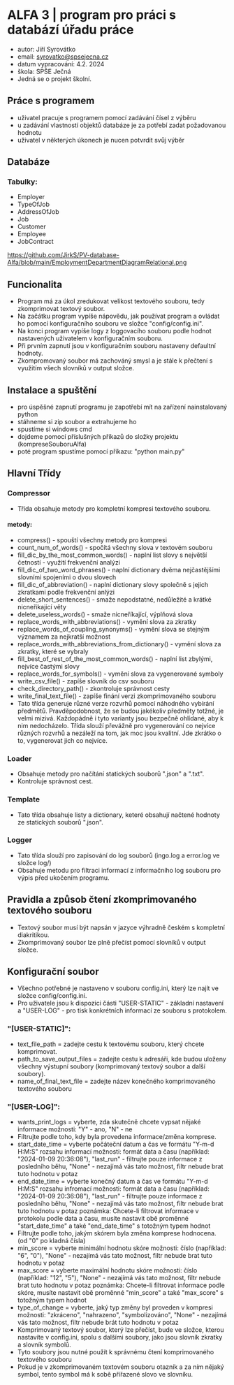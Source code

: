 # ALFA 3 | program pro práci s databází úřadu práce
- autor: Jiří Syrovátko
- email: syrovatko@spsejecna.cz
- datum vypracování: 4.2. 2024
- škola: SPŠE Ječná
- Jedná se o projekt školní.

## Práce s programem
- uživatel pracuje s programem pomocí zadávání čísel z výběru
- u zadávání vlastností objektů databáze je za potřebí zadat požadovanou hodnotu
- uživatel v některých úkonech je nucen potvrdit svůj výběr

## Databáze
### Tabulky:
- Employer
- TypeOfJob
- AddressOfJob
- Job
- Customer
- Employee
- JobContract

https://github.com/JirkS/PV-database-Alfa/blob/main/EmploymentDepartmentDiagramRelational.png

## Funcionalita
- Program má za úkol zredukovat velikost textového souboru, tedy zkomprimovat textový soubor.
- Na začátku program vypíše nápovědu, jak používat program a ovládat ho pomocí konfiguračního souboru ve složce "config/config.ini".
- Na konci program vypíše logy z loggovacího souboru podle hodnot nastavených uživatelem v konfiguračním souboru.
- Při prvním zapnutí jsou v konfiguračním souboru nastaveny defaultní hodnoty.
- Zkompromovaný soubor má zachováný smysl a je stále k přečtení s využitím všech slovníků v output složce.

## Instalace a spuštění
- pro úspěšné zapnutí programu je zapotřebí mít na zařízení nainstalovaný python
- stáhneme si zip soubor a extrahujeme ho
- spustíme si windows cmd
- dojdeme pomocí příslušných příkazů do složky projektu (kompreseSouboruAlfa)
- poté program spustíme pomocí příkazu: "python main.py"

## Hlavní Třídy
### Compressor
- Třída obsahuje metody pro kompletní kompresi textového souboru.
#### metody:
- compress() - spouští všechny metody pro kompresi
- count_num_of_words() - spočítá všechny slova v textovém souboru
- fill_dic_by_the_most_common_words() - naplní list slovy s největší četností - využití frekvenční analýzi
- fill_dic_of_two_word_phrases() - naplní dictionary dvěma nejčastějšími slovními spojeními o dvou slovech
- fill_dic_of_abbreviation() - naplní dictionary slovy společně s jejich zkratkami podle frekvenční anlýzi
- delete_short_sentences() - smaže nepodstatné, nedůležité a krátké nicneřikající věty
- delete_useless_words() - smaže nicneříkající, výplňová slova
- replace_words_with_abbreviations() - vymění slova za zkratky
- replace_words_of_coupling_synonyms() - vymění slova se stejným významem za nejkratší možnost
- replace_words_with_abbreviations_from_dictionary() - vymění slova za zkratky, které se vybraly
- fill_best_of_rest_of_the_most_common_words() - naplní list zbylými, nejvíce častými slovy
- replace_words_for_symbols() - vymění slova za vygenerované symboly
- write_csv_file() - zapíše slovník do csv souboru
- check_directory_path() - zkontroluje správnost cesty
- write_final_text_file() - zapíše finání verzi zkomprimovaného souboru
- Tato třída generuje různé verze rozvrhů pomocí náhodného vybírání předmětů. Pravděpodobnost, že se budou jakékoliv předměty totžné, je velmi mizivá. Každopádně i tyto varianty jsou bezpečně ohlídané, aby k nim nedocházelo. Třída slouží převážně pro vygenerování co nejvíce různých rozvrhů a nezáleží na tom, jak moc jsou kvalitní. Jde zkrátko o to, vygenerovat jich co nejvíce.
### Loader
- Obsahuje metody pro načítání statických souborů ".json" a ".txt".
- Kontroluje správnost cest.
### Template
- Tato třída obsahuje listy a dictionary, keteré obsahují načtené hodnoty ze statických souborů ".json".
### Logger
- Tato třída slouží pro zapisování do log souborů (ingo.log a error.log ve složce log/) 
- Obsahuje metodu pro filtraci informací z informačního log souboru pro výpis před ukočením programu.

## Pravidla a způsob čtení zkomprimovaného textového souboru
- Textový soubor musí být napsán v jazyce výhradně českém s kompletní diakritikou.
- Zkomprimovaný soubor lze plně přečíst pomocí slovníků v output složce.

## Konfigurační soubor
- Všechno potřebné je nastaveno v souboru config.ini, který lze najít ve složce config/config.ini.
- Pro uživatele jsou k dispozici části "USER-STATIC" - základní nastavení a "USER-LOG" - pro tisk konkrétních informací ze souboru s protokolem.
### "[USER-STATIC]":
- text_file_path = zadejte cestu k textovému souboru, který chcete komprimovat.
- path_to_save_output_files = zadejte cestu k adresáři, kde budou uloženy všechny výstupní soubory (komprimovaný textový soubor a další soubory).
- name_of_final_text_file = zadejte název konečného komprimovaného textového souboru

### "[USER-LOG]":
- wants_print_logs = vyberte, zda skutečně chcete vypsat nějaké informace
    možnosti: "Y" - ano, "N" - ne
- Filtrujte podle toho, kdy byla provedena informace/změna komprese.
- start_date_time = vyberte počáteční datum a čas ve formátu "Y-m-d H:M:S" rozsahu informací
    možnosti: formát data a času (například: "2024-01-09 20:36:08"), "last_run" - filtrujte pouze informace z posledního běhu, "None" - nezajímá vás tato možnost, filtr nebude brat tuto hodnotu v potaz
- end_date_time = vyberte konečný datum a čas ve formátu "Y-m-d H:M:S" rozsahu infromací
    možnosti: formát data a času (například: "2024-01-09 20:36:08"), "last_run" - filtrujte pouze informace z posledního běhu, "None" - nezajímá vás tato možnost, filtr nebude brat tuto hodnotu v potaz
    poznámka: Chcete-li filtrovat informace v protokolu podle data a času, musíte nastavit obě proměnné "start_date_time" a také "end_date_time" s totožným typem hodnot
- Filtrujte podle toho, jakým skórem byla změna komprese hodnocena. (od "0" po kladná čísla)
- min_score = vyberte minimální hodnotu skóre
    možnosti: číslo (například: "6", "0"), "None" - nezajímá vás tato možnost, filtr nebude brat tuto hodnotu v potaz
- max_score = vyberte maximální hodnotu skóre
    možnosti: číslo (například: "12", "5"), "None" - nezajímá vás tato možnost, filtr nebude brat tuto hodnotu v potaz
    poznámka: Chcete-li filtrovat informace podle skóre, musíte nastavit obě proměnné "min_score" a také "max_score" s totožným typem hodnot
- type_of_change = vyberte, jaký typ změny byl proveden v kompresi
  možnosti: "zkráceno", "nahrazeno", "symbolizováno", "None" - nezajímá vás tato možnost, filtr nebude brát tuto hodnotu v potaz
- Komprimovaný textový soubor, který lze přečíst, bude ve složce, kterou nastavíte v config.ini, spolu s dalšími soubory, jako jsou slovník zkratky a slovník symbolů.
- Tyto soubory jsou nutné použít k správnému čtení komprimovaného textového souboru
- Pokud je v zkomprimovaném textovém souboru otazník a za ním nějaký symbol, tento symbol má k sobě přířazené slovo ve slovníku.
